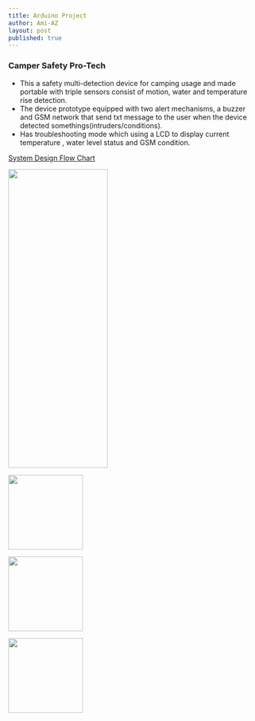 ```yaml
---
title: Arduino Project
author: Ami-AZ
layout: post
published: true
---
```


<h3>Camper Safety Pro-Tech</h3>

- This a safety multi-detection device for camping usage and made portable with triple sensors consist of motion, water and temperature rise detection. 
- The device prototype equipped with two alert mechanisms, a buzzer and GSM network that send txt message to the user when the device detected somethings(intruders/conditions). 
- Has troubleshooting mode which using a LCD to display current temperature , water level status and GSM condition.

<u>System Design Flow Chart</u>
<span class="image center"><img src="{{ 'assets/images/systemdesign.PNG' | relative_url }}" alt="" /></span>

<span class="image center"><img src="{{ 'assets/images/systemdesign.PNG' | relative_url }}" alt="" width="200" height="600" /></span>


<span class="image center"><img src="{{ 'assets/images/troubleshooting.PNG' | relative_url }}" alt="" width="150" height="150" /></span>

<span class="image center"><img src="{{ 'assets/images/projectcase.PNG' | relative_url }}" alt="" width="150" height="150" /></span>

<span class="image center"><img src="{{ 'assets/images/wiringcase.PNG' | relative_url }}" alt="" width="150" height="150" /></span>
